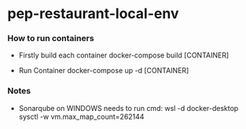# pep-restaurant-local-env

### How to run containers

* Firstly build each container
    docker-compose build [CONTAINER]

* Run Container
    docker-compose up -d [CONTAINER]

### Notes

* Sonarqube on WINDOWS needs to run cmd:
    wsl -d docker-desktop
    sysctl -w vm.max_map_count=262144
  

